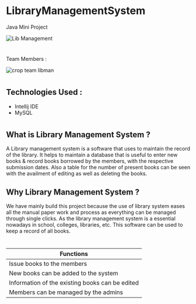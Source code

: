 # LibraryManagementSystem 
Java Mini Project 

![Lib Management](https://user-images.githubusercontent.com/86104620/144172160-1a14acb8-2c0e-4120-b4f1-e58b982c1792.png)
#
Team Members : 

![crop team libman](https://user-images.githubusercontent.com/86104620/147076540-864bdb45-0aca-4afa-b058-124faa3fdae7.jpeg)
 
#

## Technologies Used :
* Intellij IDE
* MySQL
#
## What is Library Management System ? 
A Library management system is a software that uses to maintain the record of the library. It helps to maintain a database that is useful to enter new books & record books borrowed by the members, with the respective submission dates. Also a table for the number of present books can be seen with the availment of editing as well as deleting the books.

## Why Library Management System ? 
We have mainly build this project because the use of library system eases all the manual paper work and process as everything can be managed through single clicks. As the library management system is a essential nowadays in school, colleges, libraries, etc. This software can be used to keep a record of all books.
#

| Functions     | 
| ------------- |
| Issue books to the members| 
| New books can be added to the system| 
| Information of the existing books can be edited|
| Members can be managed by the admins|
#






